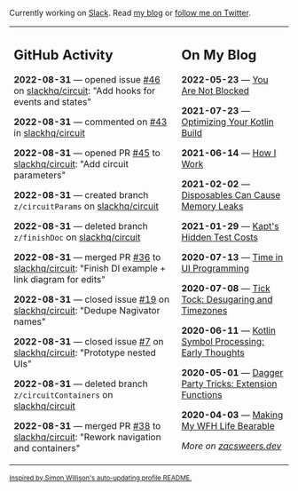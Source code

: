 Currently working on [Slack](https://slack.com/). Read [my blog](https://zacsweers.dev/) or [follow me on Twitter](https://twitter.com/ZacSweers).

<table><tr><td valign="top" width="60%">

## GitHub Activity
<!-- githubActivity starts -->
**2022-08-31** — opened issue [#46](https://github.com/slackhq/circuit/issues/46) on [slackhq/circuit](https://github.com/slackhq/circuit): "Add hooks for events and states"

**2022-08-31** — commented on [#43](https://github.com/slackhq/circuit/pull/43#issuecomment-1233635888) in [slackhq/circuit](https://github.com/slackhq/circuit)

**2022-08-31** — opened PR [#45](https://github.com/slackhq/circuit/pull/45) to [slackhq/circuit](https://github.com/slackhq/circuit): "Add circuit parameters"

**2022-08-31** — created branch `z/circuitParams` on [slackhq/circuit](https://github.com/slackhq/circuit)

**2022-08-31** — deleted branch `z/finishDoc` on [slackhq/circuit](https://github.com/slackhq/circuit)

**2022-08-31** — merged PR [#36](https://github.com/slackhq/circuit/pull/36) to [slackhq/circuit](https://github.com/slackhq/circuit): "Finish DI example + link diagram for edits"

**2022-08-31** — closed issue [#19](https://github.com/slackhq/circuit/issues/19) on [slackhq/circuit](https://github.com/slackhq/circuit): "Dedupe Nagivator names"

**2022-08-31** — closed issue [#7](https://github.com/slackhq/circuit/issues/7) on [slackhq/circuit](https://github.com/slackhq/circuit): "Prototype nested UIs"

**2022-08-31** — deleted branch `z/circuitContainers` on [slackhq/circuit](https://github.com/slackhq/circuit)

**2022-08-31** — merged PR [#38](https://github.com/slackhq/circuit/pull/38) to [slackhq/circuit](https://github.com/slackhq/circuit): "Rework navigation and containers"
<!-- githubActivity ends -->
</td><td valign="top" width="40%">

## On My Blog
<!-- blog starts -->
**2022-05-23** — [You Are Not Blocked](https://www.zacsweers.dev/you-are-not-blocked/)

**2021-07-23** — [Optimizing Your Kotlin Build](https://www.zacsweers.dev/optimizing-your-kotlin-build/)

**2021-06-14** — [How I Work](https://www.zacsweers.dev/how-i-work/)

**2021-02-02** — [Disposables Can Cause Memory Leaks](https://www.zacsweers.dev/disposables-can-cause-memory-leaks/)

**2021-01-29** — [Kapt's Hidden Test Costs](https://www.zacsweers.dev/kapts-hidden-test-costs/)

**2020-07-13** — [Time in UI Programming](https://www.zacsweers.dev/time-in-ui/)

**2020-07-08** — [Tick Tock: Desugaring and Timezones](https://www.zacsweers.dev/ticktock-desugaring-timezones/)

**2020-06-11** — [Kotlin Symbol Processing: Early Thoughts](https://www.zacsweers.dev/kotlin-symbol-processor-early-thoughts/)

**2020-05-01** — [Dagger Party Tricks: Extension Functions](https://www.zacsweers.dev/dagger-party-tricks-extension-functions/)

**2020-04-03** — [Making My WFH Life Bearable](https://www.zacsweers.dev/making-wfh-life-bearable/)
<!-- blog ends -->
_More on [zacsweers.dev](https://zacsweers.dev/)_
</td></tr></table>

<sub><a href="https://simonwillison.net/2020/Jul/10/self-updating-profile-readme/">Inspired by Simon Willison's auto-updating profile README.</a></sub>